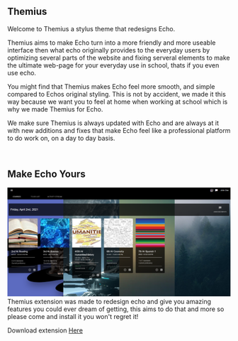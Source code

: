 ## Themius
Welcome to Themius a stylus theme that redesigns Echo.

Themius aims to make Echo turn into a more friendly and more useable interface then what echo originally provides to the everyday users by optimizing several parts of the website and fixing serveral elements to make the ultimate web-page for your everyday use in school, thats if you even use echo.

You might find that Themius makes Echo feel more smooth, and simple compared to Echos original styling. This is not by accident, we made it this way because we want you to feel at home when working at school which is why we made Themius for Echo.

We make sure Themius is always updated with Echo and are always at it with new additions and fixes that make Echo feel like a professional platform to do work on, on a day to day basis.

<br>

## Make Echo Yours
<img src="example.png">
Themius extension was made to redesign echo and give you amazing features you could ever dream of getting, 
this aims to do that and more so please come and install it you won't regret it! 

<br>

Download extension <a href="https://download-directory.github.io/?url=https://github.com/johnymcreed/Themius/tree/Default/extension">Here</a>